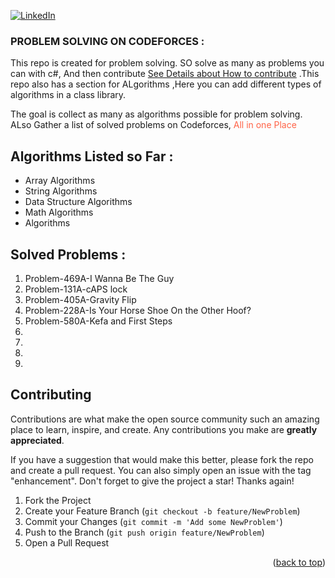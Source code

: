 [![LinkedIn][linkedin-shield]][linkedin-url]
</br>

### PROBLEM SOLVING ON CODEFORCES :

<p>This repo is created for problem solving. SO solve as many as problems you can with c#, And then contribute <a href="#contributing">See Details about How to contribute</a> .This repo also has a section for ALgorithms ,Here you can add different types of algorithms in a class library.</p>
<p>The goal is collect as many as algorithms possible for problem solving. ALso Gather a list of solved problems on Codeforces, <span style="color:tomato">All in one Place</span></p>

## Algorithms Listed so Far :

<ul>
 <li>Array Algorithms</li>
 <li>String Algorithms</li>

 <li>Data Structure Algorithms</li>

 <li>Math Algorithms</li>

 <li> Algorithms</li>

</ul>

## Solved Problems :

<ol>
  
  <li>Problem-469A-I Wanna Be The Guy</li>
  <li>Problem-131A-cAPS lock</li>
  <li>Problem-405A-Gravity Flip</li>
  <li>Problem-228A-Is Your Horse Shoe On the Other Hoof?</li>
  <li>Problem-580A-Kefa and First Steps</li>
  <li></li>
  <li></li>
  <li></li>
  <li></li>

</ol>

<!-- <div align="center">

<details>
  <summary>Table of Contents</summary>
  <ol>
    <li>
      <a href="#about-the-project">About The Project</a>
      <ul>
        <li><a href="#built-with">Built With</a></li>
      </ul>
    </li>
    <li>
      <a href="#getting-started">Getting Started</a>
      <ul>
        <li><a href="#prerequisites">Prerequisites</a></li>
        <li><a href="#installation">Installation</a></li>
      </ul>
    </li>
    <li><a href="#usage">Usage</a></li>
    <li><a href="#roadmap">Roadmap</a></li>
    <li><a href="#contributing">Contributing</a></li>
    <li><a href="#license">License</a></li>
    <li><a href="#contact">Contact</a></li>
    <li><a href="#acknowledgments">Acknowledgments</a></li>
  </ol>
</details> -->

## Contributing

Contributions are what make the open source community such an amazing place to learn, inspire, and create. Any contributions you make are **greatly appreciated**.

If you have a suggestion that would make this better, please fork the repo and create a pull request. You can also simply open an issue with the tag "enhancement".
Don't forget to give the project a star! Thanks again!

1. Fork the Project
2. Create your Feature Branch (`git checkout -b feature/NewProblem`)
3. Commit your Changes (`git commit -m 'Add some NewProblem'`)
4. Push to the Branch (`git push origin feature/NewProblem`)
5. Open a Pull Request

<p align="right">(<a href="#top">back to top</a>)</p>

[linkedin-shield]: https://img.shields.io/badge/-LinkedIn-black.svg?style=for-the-badge&logo=linkedin&colorB=555
[linkedin-url]: https://www.linkedin.com/in/musarrat-chowdhury-9506351a6/
